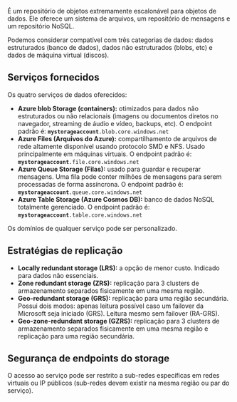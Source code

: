 É um repositório de objetos extremamente escalonável para objetos de dados.
Ele oferece um sistema de arquivos, um repositório de mensagens e um repositório NoSQL.

Podemos considerar compatível com três categorias de dados: dados estruturados (banco de dados), dados não estruturados (blobs, etc) e dados de máquina virtual (discos).

## Serviços fornecidos

Os quatro serviços de dados oferecidos:

- **Azure blob Storage (containers):** otimizados para dados não estruturados ou não relacionais (imagens ou documentos diretos no navegador, streaming de áudio e vídeo, backups, etc). O endpoint padrão é: **`mystorageaccount`**`.blob.core.windows.net`
- **Azure Files (Arquivos do Azure):** compartilhamento de arquivos de rede altamente disponível usando protocolo SMD e NFS. Usado principalmente em máquinas virtuais. O endpoint padrão é: **`mystorageaccount`**`.file.core.windows.net`
- **Azure Queue Storage (Filas):** usado para guardar e recuperar mensagens. Uma fila pode conter milhões de mensagens para serem processadas de forma assíncrona. O endpoint padrão é: **`mystorageaccount`**`.queue.core.windows.net`
- **Azure Table Storage (Azure Cosmos DB):** banco de dados NoSQL totalmente gerenciado. O endpoint padrão é: **`mystorageaccount`**`.table.core.windows.net`

Os domínios de qualquer serviço pode ser personalizado.

## Estratégias de replicação


- **Locally redundant storage (LRS):** a opção de menor custo. Indicado para dados não essenciais.
- **Zone redundant storage (ZRS):** replicação para 3 clusters de armazenamento separados fisicamente em uma mesma região.
- **Geo-redundant storage (GRS):** replicação para uma região secundária. Possui dois modos: apenas leitura possível caso um failover da Microsoft seja iniciado (GRS). Leitura mesmo sem failover (RA-GRS). 
- **Geo-zone-redundant storage (GZRS):** replicação para 3 clusters de armazenamento separados fisicamente em uma mesma região e  replicação para uma região secundária.

## Segurança de endpoints do storage

O acesso ao serviço pode ser restrito a sub-redes específicas em redes virtuais ou IP públicos (sub-redes devem existir na mesma região ou par do serviço).

